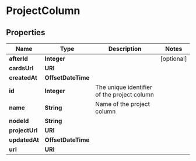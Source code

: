 

# ProjectColumn


## Properties

| Name | Type | Description | Notes |
|------------ | ------------- | ------------- | -------------|
|**afterId** | **Integer** |  |  [optional] |
|**cardsUrl** | **URI** |  |  |
|**createdAt** | **OffsetDateTime** |  |  |
|**id** | **Integer** | The unique identifier of the project column |  |
|**name** | **String** | Name of the project column |  |
|**nodeId** | **String** |  |  |
|**projectUrl** | **URI** |  |  |
|**updatedAt** | **OffsetDateTime** |  |  |
|**url** | **URI** |  |  |



